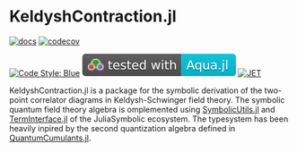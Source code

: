 # KeldyshContraction.jl

[![docs](https://img.shields.io/badge/docs-online-blue.svg)](https://oameye.github.io/KeldyshContraction.jl/)
[![codecov](https://codecov.io/gh/oameye/KeldyshContraction.jl/branch/main/graph/badge.svg)](https://codecov.io/gh/oameye/KeldyshContraction.jl)

[![Code Style: Blue](https://img.shields.io/badge/code%20style-blue-4495d1.svg)](https://github.com/invenia/BlueStyle)
[![Aqua QA](https://raw.githubusercontent.com/JuliaTesting/Aqua.jl/master/badge.svg)](https://github.com/JuliaTesting/Aqua.jl)
[![JET](https://img.shields.io/badge/%E2%9C%88%EF%B8%8F%20tested%20with%20-%20JET.jl%20-%20red)](https://github.com/aviatesk/JET.jl)

KeldyshContraction.jl is a package for the symbolic derivation of the two-point correlator diagrams  in Keldysh-Schwinger field theory. The symbolic quantum field theory algebra is omplemented using [SymbolicUtils.jl](https://github.com/JuliaSymbolics/SymbolicUtils.jl) and [TermInterface.jl](https://github.com/JuliaSymbolics/TermInterface.jl/) of the JuliaSymbolic ecosystem. The typesystem has been heavily inpired by the second quantization algebra defined in [QuantumCumulants.jl](https://github.com/qojulia/QuantumCumulants.jl).
